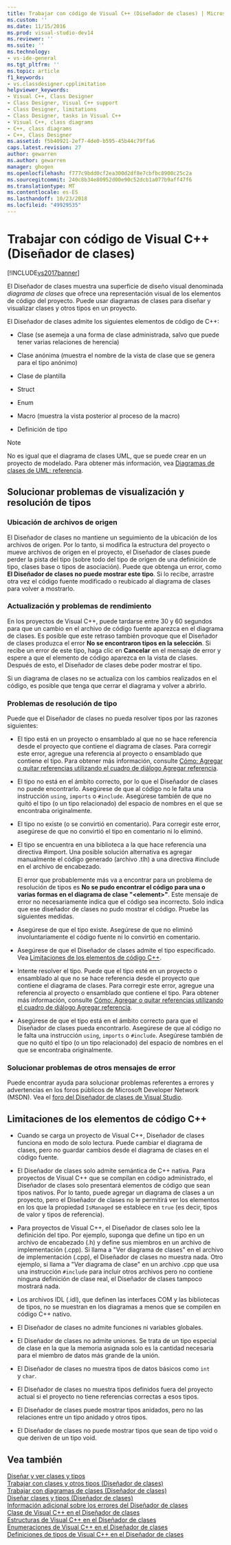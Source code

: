 ```yaml
---
title: Trabajar con código de Visual C++ (Diseñador de clases) | Microsoft Docs
ms.custom: ''
ms.date: 11/15/2016
ms.prod: visual-studio-dev14
ms.reviewer: ''
ms.suite: ''
ms.technology:
- vs-ide-general
ms.tgt_pltfrm: ''
ms.topic: article
f1_keywords:
- vs.classdesigner.cpplimitation
helpviewer_keywords:
- Visual C++, Class Designer
- Class Designer, Visual C++ support
- Class Designer, limitations
- Class Designer, tasks in Visual C++
- Visual C++, class diagrams
- C++, class diagrams
- C++, Class Designer
ms.assetid: f5b40921-2ef7-4de0-b595-45b44c79ffa6
caps.latest.revision: 27
author: gewarren
ms.author: gewarren
manager: ghogen
ms.openlocfilehash: f777c9bdd0cf2ea300d2df8e7cbfbc8900c25c2a
ms.sourcegitcommit: 240c8b34e80952d00e90c52dcb1a077b9aff47f6
ms.translationtype: MT
ms.contentlocale: es-ES
ms.lasthandoff: 10/23/2018
ms.locfileid: "49929535"
---
```

# <a name="working-with-visual-c-code-class-designer"></a>Trabajar con código de Visual C++ (Diseñador de clases)
[!INCLUDE[vs2017banner](../includes/vs2017banner.md)]

El Diseñador de clases muestra una superficie de diseño visual denominada *diagrama de clases* que ofrece una representación visual de los elementos de código del proyecto. Puede usar diagramas de clases para diseñar y visualizar clases y otros tipos en un proyecto.  
  
 El Diseñador de clases admite los siguientes elementos de código de C++:  
  
-   Clase (se asemeja a una forma de clase administrada, salvo que puede tener varias relaciones de herencia)  
  
-   Clase anónima (muestra el nombre de la vista de clase que se genera para el tipo anónimo)  
  
-   Clase de plantilla  
  
-   Struct  
  
-   Enum  
  
-   Macro (muestra la vista posterior al proceso de la macro)  
  
-   Definición de tipo  
  
> [!NOTE]
>  No es igual que el diagrama de clases UML, que se puede crear en un proyecto de modelado. Para obtener más información, vea [Diagramas de clases de UML: referencia](../modeling/uml-class-diagrams-reference.md).  
  
## <a name="troubleshooting-type-resolution-and-display-issues"></a>Solucionar problemas de visualización y resolución de tipos  
  
### <a name="location-of-source-files"></a>Ubicación de archivos de origen  
 El Diseñador de clases no mantiene un seguimiento de la ubicación de los archivos de origen. Por lo tanto, si modifica la estructura del proyecto o mueve archivos de origen en el proyecto, el Diseñador de clases puede perder la pista del tipo (sobre todo del tipo de origen de una definición de tipo, clases base o tipos de asociación). Puede que obtenga un error, como **El Diseñador de clases no puede mostrar este tipo**. Si lo recibe, arrastre otra vez el código fuente modificado o reubicado al diagrama de clases para volver a mostrarlo.  
  
### <a name="update-and-performance-issues"></a>Actualización y problemas de rendimiento  
 En los proyectos de Visual C++, puede tardarse entre 30 y 60 segundos para que un cambio en el archivo de código fuente aparezca en el diagrama de clases. Es posible que este retraso también provoque que el Diseñador de clases produzca el error **No se encontraron tipos en la selección**. Si recibe un error de este tipo, haga clic en **Cancelar** en el mensaje de error y espere a que el elemento de código aparezca en la vista de clases. Después de esto, el Diseñador de clases debe poder mostrar el tipo.  
  
 Si un diagrama de clases no se actualiza con los cambios realizados en el código, es posible que tenga que cerrar el diagrama y volver a abrirlo.  
  
### <a name="type-resolution-issues"></a>Problemas de resolución de tipo  
 Puede que el Diseñador de clases no pueda resolver tipos por las razones siguientes:  
  
- El tipo está en un proyecto o ensamblado al que no se hace referencia desde el proyecto que contiene el diagrama de clases. Para corregir este error, agregue una referencia al proyecto o ensamblado que contiene el tipo. Para obtener más información, consulte [Cómo: Agregar o quitar referencias utilizando el cuadro de diálogo Agregar referencia](http://msdn.microsoft.com/en-us/3bd75d61-f00c-47c0-86a2-dd1f20e231c9).  
  
- El tipo no está en el ámbito correcto, por lo que el Diseñador de clases no puede encontrarlo. Asegúrese de que al código no le falta una instrucción `using`, `imports` o `#include`. Asegúrese también de que no quitó el tipo (o un tipo relacionado) del espacio de nombres en el que se encontraba originalmente.  
  
- El tipo no existe (o se convirtió en comentario). Para corregir este error, asegúrese de que no convirtió el tipo en comentario ni lo eliminó.  
  
- El tipo se encuentra en una biblioteca a la que hace referencia una directiva #import. Una posible solución alternativa es agregar manualmente el código generado (archivo .tlh) a una directiva #include en el archivo de encabezado.  
  
  El error que probablemente más va a encontrar para un problema de resolución de tipos es **No se pudo encontrar el código para una o varias formas en el diagrama de clase "\<element>"**. Este mensaje de error no necesariamente indica que el código sea incorrecto. Solo indica que ese diseñador de clases no pudo mostrar el código. Pruebe las siguientes medidas.  
  
- Asegúrese de que el tipo existe. Asegúrese de que no eliminó involuntariamente el código fuente ni lo convirtió en comentario.  
  
- Asegúrese de que el Diseñador de clases admite el tipo especificado. Vea [Limitaciones de los elementos de código C++](#limitations).  
  
- Intente resolver el tipo. Puede que el tipo esté en un proyecto o ensamblado al que no se hace referencia desde el proyecto que contiene el diagrama de clases. Para corregir este error, agregue una referencia al proyecto o ensamblado que contiene el tipo. Para obtener más información, consulte [Cómo: Agregar o quitar referencias utilizando el cuadro de diálogo Agregar referencia](http://msdn.microsoft.com/en-us/3bd75d61-f00c-47c0-86a2-dd1f20e231c9).  
  
- Asegúrese de que el tipo está en el ámbito correcto para que el Diseñador de clases pueda encontrarlo. Asegúrese de que al código no le falta una instrucción `using`, `imports` o `#include`. Asegúrese también de que no quitó el tipo (o un tipo relacionado) del espacio de nombres en el que se encontraba originalmente.  
  
### <a name="troubleshooting-other-error-messages"></a>Solucionar problemas de otros mensajes de error  
 Puede encontrar ayuda para solucionar problemas referentes a errores y advertencias en los foros públicos de Microsoft Developer Network (MSDN). Vea el [foro del Diseñador de clases de Visual Studio](http://go.microsoft.com/fwlink/?linkid=160754).  
  
##  <a name="limitations"></a> Limitaciones de los elementos de código C++  
  
-   Cuando se carga un proyecto de Visual C++, Diseñador de clases funciona en modo de solo lectura. Puede cambiar el diagrama de clases, pero no guardar cambios desde el diagrama de clases en el código fuente.  
  
-   El Diseñador de clases solo admite semántica de C++ nativa. Para proyectos de Visual C++ que se compilan en código administrado, el Diseñador de clases solo presentará elementos de código que sean tipos nativos. Por lo tanto, puede agregar un diagrama de clases a un proyecto, pero el Diseñador de clases no le permitirá ver los elementos en los que la propiedad `IsManaged` se establece en `true` (es decir, tipos de valor y tipos de referencia).  
  
-   Para proyectos de Visual C++, el Diseñador de clases solo lee la definición del tipo. Por ejemplo, suponga que define un tipo en un archivo de encabezado (.h) y define sus miembros en un archivo de implementación (.cpp). Si llama a "Ver diagrama de clases" en el archivo de implementación (.cpp), el Diseñador de clases no muestra nada. Otro ejemplo, si llama a "Ver diagrama de clase" en un archivo .cpp que usa una instrucción `#include` para incluir otros archivos pero no contiene ninguna definición de clase real, el Diseñador de clases tampoco mostrará nada.  
  
-   Los archivos IDL (.idl), que definen las interfaces COM y las bibliotecas de tipos, no se muestran en los diagramas a menos que se compilen en código C++ nativo.  
  
-   El Diseñador de clases no admite funciones ni variables globales.  
  
-   El Diseñador de clases no admite uniones. Se trata de un tipo especial de clase en la que la memoria asignada solo es la cantidad necesaria para el miembro de datos más grande de la unión.  
  
-   El Diseñador de clases no muestra tipos de datos básicos como `int` y `char`.  
  
-   El Diseñador de clases no muestra tipos definidos fuera del proyecto actual si el proyecto no tiene referencias correctas a esos tipos.  
  
-   El Diseñador de clases puede mostrar tipos anidados, pero no las relaciones entre un tipo anidado y otros tipos.  
  
-   El Diseñador de clases no puede mostrar tipos que sean de tipo void o que deriven de un tipo void.  
  
## <a name="see-also"></a>Vea también  
 [Diseñar y ver clases y tipos](../ide/designing-and-viewing-classes-and-types.md)   
 [Trabajar con clases y otros tipos (Diseñador de clases)](../ide/working-with-classes-and-other-types-class-designer.md)   
 [Trabajar con diagramas de clases (Diseñador de clases)](../ide/working-with-class-diagrams-class-designer.md)   
 [Diseñar clases y tipos (Diseñador de clases)](../ide/designing-classes-and-types-class-designer.md)   
 [Información adicional sobre los errores del Diseñador de clases](../ide/additional-information-about-class-designer-errors.md)   
 [Clase de Visual C++ en el Diseñador de clases](../ide/visual-cpp-classes-in-class-designer.md)   
 [Estructuras de Visual C++ en el Diseñador de clases](../ide/visual-cpp-structures-in-class-designer.md)   
 [Enumeraciones de Visual C++ en el Diseñador de clases](../ide/visual-cpp-enumerations-in-class-designer.md)   
 [Definiciones de tipos de Visual C++ en el Diseñador de clases](../ide/visual-cpp-typedefs-in-class-designer.md)



